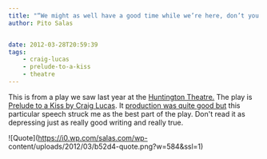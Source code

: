```yaml
---
title: "“We might as well have a good time while we’re here, don’t you think?”"
author: Pito Salas


date: 2012-03-28T20:59:39
tags:
    - craig-lucas
    - prelude-to-a-kiss
    - theatre
---
```




This is from a play we saw last year at the [Huntington
Theatre.](<http://www.huntingtontheatre.org>) The play is [Prelude to a Kiss
by Craig Lucas](<http://en.wikipedia.org/wiki/Prelude_to_a_Kiss_\(play\)>). It
[production was quite good
but](<http://www.huntingtontheatre.org/season/0910/prelude/multimedia.aspx>)
this particular speech struck me as the best part of the play. Don't read it
as depressing just as really good writing and really true.

![Quote](https://i0.wp.com/salas.com/wp-
content/uploads/2012/03/b52d4-quote.png?w=584&ssl=1)


